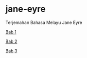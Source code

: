 # jane-eyre
Terjemahan Bahasa Melayu Jane Eyre

[Bab 1](https://github.com/seterikasejuk/jane-eyre/blob/159b34ffe25d9364d8f57342c2fa1fd3da91b93c/Bab%201.md)

[Bab 2](https://github.com/seterikasejuk/jane-eyre/blob/159b34ffe25d9364d8f57342c2fa1fd3da91b93c/Bab%202.md)

[Bab 3](https://github.com/seterikasejuk/jane-eyre/blob/159b34ffe25d9364d8f57342c2fa1fd3da91b93c/Bab%203.md)

